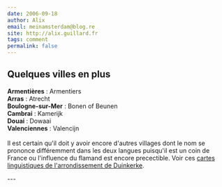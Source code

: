 ```yaml
---
date: 2006-09-18
author: Alix
email: meinamsterdam@blog.re
site: http://alix.guillard.fr
tags: comment
permalink: false
---
```


<h2>Quelques villes en plus</h2>
<p>
<b>Armentières</b> : Armentiers<br/>
<b>Arras</b> : Atrecht<br/>
<b>Boulogne-sur-Mer</b> : Bonen of Beunen<br/>
<b>Cambrai</b> : Kamerijk<br/>
<b>Douai</b> : Dowaai<br/>
<b>Valenciennes</b> : Valencijn<br/>
<br/>
Il est certain qu'il doit y avoir encore d'autres villages dont le nom se prononce différemment dans les deux langues puisqu'il est un coin de France ou l'influence du flamand est encore precectible. Voir ces <a href="http://nl.wikipedia.org/wiki/Afbeelding:TaalverhoudingFranseWesthoek.PNG">cartes linguistiques de l'arrondissement de Duinkerke</a>.
</p>
---